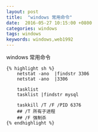 ```yaml
---
layout: post
title:  "windows 常用命令"
date:  2016-05-27 10:15:00 +0800
categories: windows
tags: windows
keywords: windows,web1992
---
```


windows 常用命令

<!--more-->

	{% highlight sh %}
		netstat -ano  |findstr 3306
		netstat -ano  |3306
		
		tasklist
		tasklist |findstr mysql
		
		taskkill /T /F /PID 6376
		## /T 所有子进程
		## /F 强制杀
	{% endhighlight %}